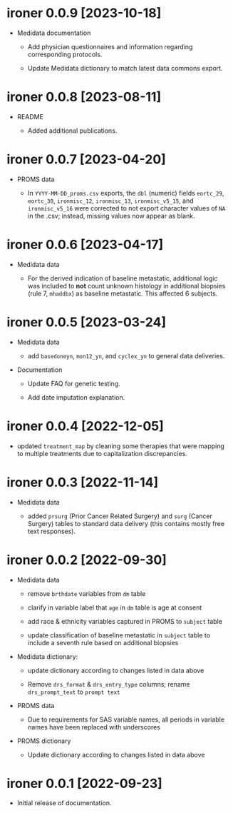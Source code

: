 # ironer 0.0.9 [2023-10-18]

* Medidata documentation

  + Add physician questionnaires and information regarding corresponding protocols.
  
  + Update Medidata dictionary to match latest data commons export.

# ironer 0.0.8 [2023-08-11]

* README

   + Added additional publications.

# ironer 0.0.7 [2023-04-20]

* PROMS data

   + In `YYYY-MM-DD_proms.csv` exports, the `dbl` (numeric) fields `eortc_29`, 
   `eortc_30`, `ironmisc_12`, `ironmisc_13`, `ironmisc_v5_15`, and `ironmisc_v5_16`
   were corrected to not export character values of `NA` in the .csv; instead,
   missing values now appear as blank.

# ironer 0.0.6 [2023-04-17]


* Medidata data

   + For the derived indication of baseline metastatic, additional logic was
   included to **not** count unknown histology in additional biopsies (rule 7, `mhaddbx`) 
   as baseline metastatic. This affected 6 subjects.

# ironer 0.0.5 [2023-03-24]

* Medidata data

   + add `basedoneyn`, `mon12_yn`, and `cyclex_yn` to general data deliveries.

* Documentation

   + Update FAQ for genetic testing.
 
   + Add date imputation explanation.

# ironer 0.0.4 [2022-12-05]

* updated `treatment_map` by cleaning some therapies that were mapping to multiple treatments due to capitalization discrepancies.

# ironer 0.0.3 [2022-11-14]

* Medidata data

  + added `prsurg` (Prior Cancer Related Surgery) and `surg` (Cancer Surgery) tables to standard data delivery (this contains mostly free text responses).



# ironer 0.0.2 [2022-09-30]

* Medidata data

   + remove `brthdate` variables from `dm` table
   
   + clarify in variable label that `age` in `dm` table is age at consent
   
   + add race & ethnicity variables captured in PROMS to `subject` table
   
   + update classification of baseline metastatic in `subject` table to include a
   seventh rule based on additional biopsies
   
   
* Medidata dictionary: 

   + update dictionary according to changes listed in data above

   + Remove `drs_format` & `drs_entry_type` columns;
   rename `drs_prompt_text` to `prompt text`

* PROMS data

  + Due to requirements for SAS variable names, all periods in variable
  names have been replaced with underscores
  
  
* PROMS dictionary

  + Update dictionary according to changes listed in data above


# ironer 0.0.1 [2022-09-23]

* Initial release of documentation.
